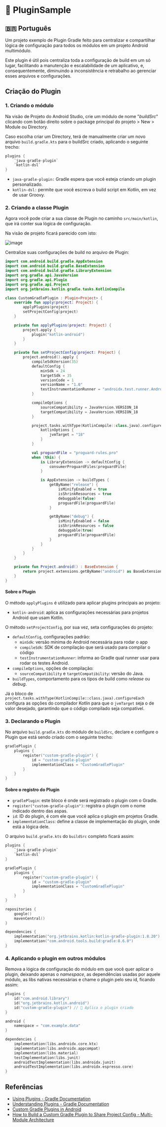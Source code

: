 # 🧩 PluginSample
## 🇧🇷 Português

Um projeto exemplo de Plugin Gradle feito para centralizar e compartilhar lógica de configuração para todos os módulos em um projeto Android multimódulo.

Este plugin é útil pois centraliza toda a configuração de build em um só lugar, facilitando a manutenção e escalabilidade de um aplicativo, e, consequentemente, diminuindo a inconsistência e retrabalho ao gerenciar esses arquivos e configurações.

## Criação do Plugin
### 1. Criando o módulo
Na visão de Projeto do Android Studio, crie um módulo de nome "_buildSrc_" clicando com botão direito sobre o package principal do projeto > New > Module ou Directory.

Caso escolha criar um Directory, terá de manualmente criar um novo arquivo `build.gradle.kts` para o buildSrc criado, aplicando o seguinte trecho:
```kotlin
plugins {
    `java-gradle-plugin`
    `kotlin-dsl`
}
```
* `java-gradle-plugin:` Gradle espera que você esteja criando um plugin personalizado.
* `kotlin-dsl:` permite que você escreva o build script em Kotlin, em vez de usar Groovy.

### 2. Criando a classe Plugin
Agora você pode criar a sua classe de Plugin no caminho `src/main/kotlin`, que irá conter sua lógica de configuração.

Na visão de projeto ficará parecido com isto:

![image](https://github.com/user-attachments/assets/b548935a-fe79-49c2-85af-e06f716e1d4e)


Centralize suas configurações de build no arquivo de Plugin:
```kotlin
import com.android.build.gradle.AppExtension
import com.android.build.gradle.BaseExtension
import com.android.build.gradle.LibraryExtension
import org.gradle.api.JavaVersion
import org.gradle.api.Plugin
import org.gradle.api.Project
import org.jetbrains.kotlin.gradle.tasks.KotlinCompile

class CustomGradlePlugin : Plugin<Project> {
    override fun apply(project: Project) {
        applyPlugins(project)
        setProjectConfig(project)
    }

    private fun applyPlugins(project: Project) {
        project.apply {
            plugin("kotlin-android")
        }
    }

    private fun setProjectConfig(project: Project) {
        project.android().apply {
            compileSdkVersion(35)
            defaultConfig {
                minSdk = 24
                targetSdk = 35
                versionCode = 1
                versionName = "1.0"
                testInstrumentationRunner = "androidx.test.runner.AndroidJUnitRunner"
            }

            compileOptions {
                sourceCompatibility = JavaVersion.VERSION_18
                targetCompatibility = JavaVersion.VERSION_18
            }

            project.tasks.withType(KotlinCompile::class.java).configureEach {
                kotlinOptions {
                    jvmTarget = "18"
                }
            }

            val proguardFile = "proguard-rules.pro"
            when (this) {
                is LibraryExtension -> defaultConfig {
                    consumerProguardFiles(proguardFile)
                }

                is AppExtension -> buildTypes {
                    getByName("release") {
                        isMinifyEnabled = true
                        isShrinkResources = true
                        debuggable(false)
                        proguardFile(proguardFile)
                    }

                    getByName("debug") {
                        isMinifyEnabled = false
                        isShrinkResources = false
                        debuggable(true)
                        proguardFile(proguardFile)
                    }
                }
            }
        }
    }

    private fun Project.android() : BaseExtension {
        return project.extensions.getByName("android") as BaseExtension
    }
}
```
#### Sobre o Plugin
O método `applyPlugins` é utilizado para aplicar plugins principais ao projeto:
* `kotlin-android`: aplica as configurações necessárias para projetos Android que usam Kotlin.

O método `setProjectConfig`, por sua vez, seta configurações do projeto:
* `defaultConfig`, configurações padrão:
  * `minSdk`: versão mínima do Android necessária para rodar o app
  * `compileSdk`: SDK de compilação que será usado para compilar o código
  * `testInstrumentationRunner`: informa ao Gradle qual runner usar para rodar os testes Android.
* `compileOptions`, opções de compilação:
  * `sourceCompatibility` e `targetCompatibility`: versão do Java.
* `buildTypes`, comportamento para os tipos de build como _release_ ou _debug_.

Já o bloco de `project.tasks.withType(KotlinCompile::class.java).configureEach` configura as opções do compilador Kotlin para que o `jvmTarget` seja o de valor desejado, garantindo que o código compilado seja compatível.

### 3. Declarando o Plugin
No arquivo `build.gradle.kts` do módulo de `buildSrc`, declare e configure o Plugin que está sendo criado com o seguinte trecho:
```kotlin
gradlePlugin {
    plugins {
        register("custom-gradle-plugin") {
            id = "custom-gradle-plugin"
            implementationClass = "CustomGradlePlugin"
        }
    }
}
```
#### Sobre o registro do Plugin
* `gradlePlugin`: este bloco é onde será registrado o plugin com o Gradle.
* `register("custom-gradle-plugin")`: registra o plugin com o nome indicado dentro das aspas.
* `id`: ID do plugin, é com ele que você aplica o plugin em projetos Gradle.
* `implementationClass`: define a classe de implementação do plugin, onde está a lógica dele.

O arquivo `build.gradle.kts` do `buildSrc` completo ficará assim:
```kotlin
plugins {
    `java-gradle-plugin`
    `kotlin-dsl`
}

gradlePlugin {
    plugins {
        register("custom-gradle-plugin") {
            id = "custom-gradle-plugin"
            implementationClass = "CustomGradlePlugin"
        }
    }
}

repositories {
    google()
    mavenCentral()
}

dependencies {
    implementation("org.jetbrains.kotlin:kotlin-gradle-plugin:1.8.20")
    implementation("com.android.tools.build:gradle:8.6.0")
}
```
### 4. Aplicando o plugin em outros módulos
Remova a lógica de configuração do módulo em que você quer aplicar o plugin, deixando apenas o _namespace_, as dependências usadas por aquele módulo, as libs nativas necessárias e chame o plugin pelo seu id, ficando assim:
```kotlin
plugins {
    id("com.android.library")
    id("org.jetbrains.kotlin.android")
    id("custom-gradle-plugin") // 📌 Aplica o plugin criado
}

android {
    namespace = "com.example.data"
}

dependencies {
    implementation(libs.androidx.core.ktx)
    implementation(libs.androidx.appcompat)
    implementation(libs.material)
    testImplementation(libs.junit)
    androidTestImplementation(libs.androidx.junit)
    androidTestImplementation(libs.androidx.espresso.core)
}
```
## Referências
* [Using Plugins - Gradle Documentation](https://docs.gradle.org/current/userguide/plugins.html)
* [Understanding Plugins - Gradle Documentation](https://docs.gradle.org/current/userguide/custom_plugins.html)
* [Custom Gradle Plugins in Android](https://williamkingsley.medium.com/custom-gradle-plugins-in-android-23342b98e721)
* [How to Build a Custom Gradle Plugin to Share Project Config - Multi-Module Architecture](https://www.youtube.com/watch?v=kFWmL5opJNk&ab_channel=PhilippLackner)
